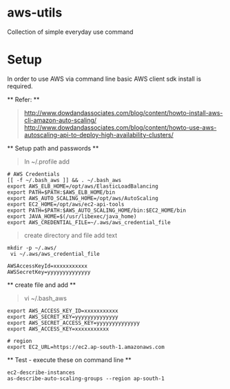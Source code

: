 # aws-utils
Collection of simple everyday use command

# Setup

In order to use AWS via command line basic AWS client sdk install is required.

** Refer: **

> http://www.dowdandassociates.com/blog/content/howto-install-aws-cli-amazon-auto-scaling/
> http://www.dowdandassociates.com/blog/content/howto-use-aws-autoscaling-api-to-deploy-high-availability-clusters/

** Setup path and passwords **
> In ~/.profile add

```
# AWS Credentials
[[ -f ~/.bash_aws ]] && . ~/.bash_aws
export AWS_ELB_HOME=/opt/aws/ElasticLoadBalancing
export PATH=$PATH:$AWS_ELB_HOME/bin
export AWS_AUTO_SCALING_HOME=/opt/aws/AutoScaling
export EC2_HOME=/opt/aws/ec2-api-tools
export PATH=$PATH:$AWS_AUTO_SCALING_HOME/bin:$EC2_HOME/bin
export JAVA_HOME=$(/usr/libexec/java_home)
export AWS_CREDENTIAL_FILE=~/.aws/aws_credential_file
```

> create directory and file 
> add text
```
mkdir -p ~/.aws/
 vi ~/.aws/aws_credential_file

AWSAccessKeyId=xxxxxxxxxxx
AWSSecretKey=yyyyyyyyyyyyyy
```

** create file and add **
> vi ~/.bash_aws

```
export AWS_ACCESS_KEY_ID=xxxxxxxxxxx
export AWS_SECRET_KEY=yyyyyyyyyyyyyy
export AWS_SECRET_ACCESS_KEY=yyyyyyyyyyyyyy
export AWS_ACCESS_KEY=xxxxxxxxxxx

# region
export EC2_URL=https://ec2.ap-south-1.amazonaws.com
```


** Test - execute these on command line **
```
ec2-describe-instances
as-describe-auto-scaling-groups --region ap-south-1
```

